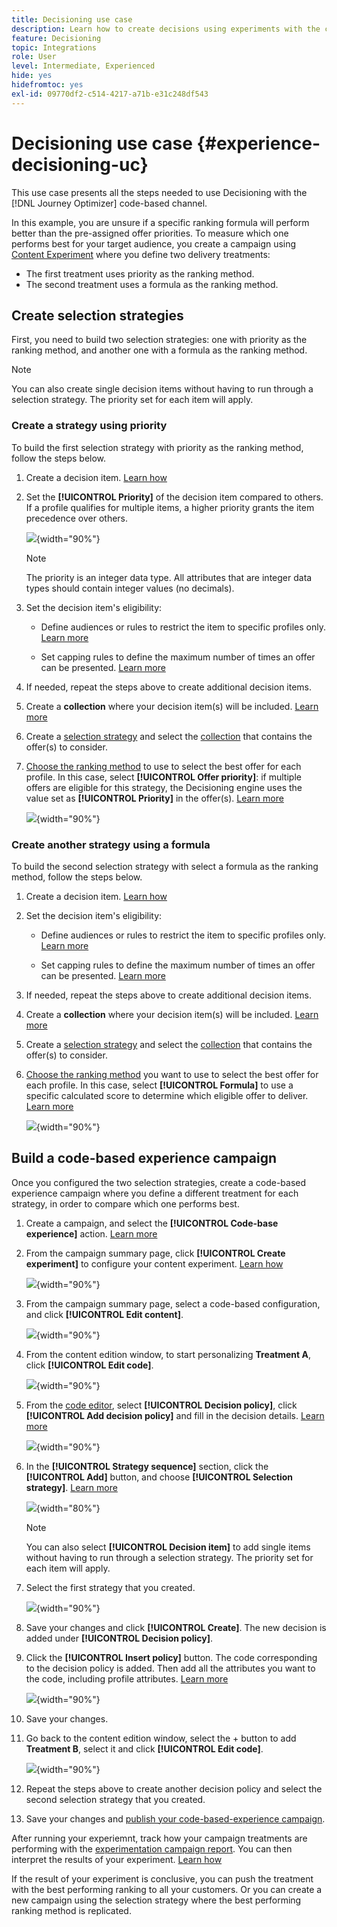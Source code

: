 ```yaml
---
title: Decisioning use case
description: Learn how to create decisions using experiments with the code-based channel
feature: Decisioning
topic: Integrations
role: User
level: Intermediate, Experienced
hide: yes
hidefromtoc: yes
exl-id: 09770df2-c514-4217-a71b-e31c248df543
---
```

# Decisioning use case {#experience-decisioning-uc}

This use case presents all the steps needed to use Decisioning with the [!DNL Journey Optimizer] code-based channel.

In this example, you are unsure if a specific ranking formula will perform better than the pre-assigned offer priorities. To measure which one performs best for your target audience, you create a campaign using [Content Experiment](../content-management/content-experiment.md) where you define two delivery treatments:

* The first treatment uses priority as the ranking method.
* The second treatment uses a formula as the ranking method.

## Create selection strategies

First, you need to build two selection strategies: one with priority as the ranking method, and another one with a formula as the ranking method.

>[!NOTE]
>
>You can also create single decision items without having to run through a selection strategy. The priority set for each item will apply.

### Create a strategy using priority

To build the first selection strategy with priority as the ranking method, follow the steps below.

1. Create a decision item. [Learn how](items.md)

1. Set the **[!UICONTROL Priority]** of the decision item compared to others. If a profile qualifies for multiple items, a higher priority grants the item precedence over others.

    ![](assets/exd-uc-item-priority.png){width="90%"}

    >[!NOTE]
    >
    >The priority is an integer data type. All attributes that are integer data types should contain integer values (no decimals).

1. Set the decision item's eligibility:

    * Define audiences or rules to restrict the item to specific profiles only. [Learn more](items.md#eligibility)

    * Set capping rules to define the maximum number of times an offer can be presented. [Learn more](items.md#capping)

1. If needed, repeat the steps above to create additional decision items.

1. Create a **collection** where your decision item(s) will be included. [Learn more](collections.md)

1. Create a [selection strategy](selection-strategies.md#create-selection-strategy) and select the [collection](collections.md) that contains the offer(s) to consider.

1. [Choose the ranking method](#select-ranking-method) to use to select the best offer for each profile. In this case, select **[!UICONTROL Offer priority]**: if multiple offers are eligible for this strategy, the Decisioning engine uses the value set as **[!UICONTROL Priority]** in the offer(s). [Learn more](selection-strategies.md#offer-priority)

    ![](assets/exd-uc-strategy-priority.png){width="90%"}

### Create another strategy using a formula

To build the second selection strategy with select a formula as the ranking method, follow the steps below.

1. Create a decision item. [Learn how](items.md)

    <!--Do you need to set the same **[!UICONTROL Priority]** as for the first decision item, or it won't be considered at all?-->

1. Set the decision item's eligibility:

    * Define audiences or rules to restrict the item to specific profiles only. [Learn more](items.md#eligibility)

    * Set capping rules to define the maximum number of times an offer can be presented. [Learn more](items.md#capping)

1. If needed, repeat the steps above to create additional decision items.

1. Create a **collection** where your decision item(s) will be included. [Learn more](collections.md)

1. Create a [selection strategy](selection-strategies.md#create-selection-strategy) and select the [collection](collections.md) that contains the offer(s) to consider.

1. [Choose the ranking method](#select-ranking-method) you want to use to select the best offer for each profile. In this case, select **[!UICONTROL Formula]** to use a specific calculated score to determine which eligible offer to deliver. [Learn more](selection-strategies.md#ranking-formula)

    ![](assets/exd-uc-strategy-formula.png){width="90%"}

## Build a code-based experience campaign

<!--To present the best dynamic offer and experience to your visitors on your website or mobile app, add a decision policy to a code-based campaign.

Define two delivery treatments each containing a different decision policy.-->

Once you configured the two selection strategies, create a code-based experience campaign where you define a different treatment for each strategy, in order to compare which one performs best.

1. Create a campaign, and select the **[!UICONTROL Code-base experience]** action. [Learn more](../code-based/create-code-based.md)

1. From the campaign summary page, click **[!UICONTROL Create experiment]** to configure your content experiment. [Learn how](../content-management/content-experiment.md)

    ![](assets/exd-uc-create-experiment.png){width="90%"}

1. From the campaign summary page, select a code-based configuration, and click **[!UICONTROL Edit content]**.

    ![](assets/exd-uc-edit-cbe-content.png){width="90%"}

1. From the content edition window, to start personalizing **Treatment A**, click **[!UICONTROL Edit code]**.

    ![](assets/exd-uc-experiment-treatment-a.png){width="90%"}

1. From the [code editor](../code-based/create-code-based.md#edit-code), select **[!UICONTROL Decision policy]**, click **[!UICONTROL Add decision policy]** and fill in the decision details. [Learn more](create-decision.md#add)

   ![](assets/decision-code-based-create.png){width="90%"}

1. In the **[!UICONTROL Strategy sequence]** section, click the **[!UICONTROL Add]** button, and choose **[!UICONTROL Selection strategy]**. [Learn more](create-decision.md#select)

    ![](assets/decision-code-based-strategy-sequence.png){width="80%"}

    >[!NOTE]
    >
    >You can also select **[!UICONTROL Decision item]** to add single items without having to run through a selection strategy. The priority set for each item will apply.

1. Select the first strategy that you created.

    ![](assets/exd-uc-experiment-strategy-priority.png){width="90%"}

1. Save your changes and click **[!UICONTROL Create]**. The new decision is added under **[!UICONTROL Decision policy]**.

1. Click the **[!UICONTROL Insert policy]** button. The code corresponding to the decision policy is added. Then add all the attributes you want to the code, including profile attributes. [Learn more](create-decision.md#use-decision-policy)

    ![](assets/exd-uc-experiment-insert-policy.png){width="90%"}

1. Save your changes.

1. Go back to the content edition window, select the + button to add **Treatment B**, select it and click **[!UICONTROL Edit code]**.

    ![](assets/exd-uc-experiment-treatment-b.png){width="90%"}

1. Repeat the steps above to create another decision policy and select the second selection strategy that you created. <!--Do you need to create exactly the same content to compare only the ranking method?-->

1. Save your changes and [publish your code-based-experience campaign](../code-based/publish-code-based.md).

After running your experiemnt, track how your campaign treatments are performing with the [experimentation campaign report](../reports/campaign-global-report-cja-experimentation.md).<!-- and [report on decisioning](cja-reporting.md).--> You can then interpret the results of your experiment. [Learn how](../content-management/get-started-experiment.md#interpret-results)

If the result of your experiment is conclusive, you can push the treatment with the best performing ranking to all your customers. Or you can create a new campaign using the selection strategy where the best performing ranking method is replicated.
